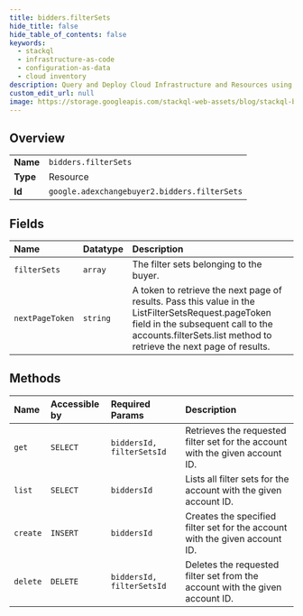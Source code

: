 ```yaml
---
title: bidders.filterSets
hide_title: false
hide_table_of_contents: false
keywords:
  - stackql
  - infrastructure-as-code
  - configuration-as-data
  - cloud inventory
description: Query and Deploy Cloud Infrastructure and Resources using SQL
custom_edit_url: null
image: https://storage.googleapis.com/stackql-web-assets/blog/stackql-blog-post-featured-image.png
---
```

  
    

## Overview
<table><tbody>
<tr><td><b>Name</b></td><td><code>bidders.filterSets</code></td></tr>
<tr><td><b>Type</b></td><td>Resource</td></tr>
<tr><td><b>Id</b></td><td><code>google.adexchangebuyer2.bidders.filterSets</code></td></tr>
</tbody></table>

## Fields
| Name | Datatype | Description |
|:-----|:---------|:------------|
| `filterSets` | `array` | The filter sets belonging to the buyer. |
| `nextPageToken` | `string` | A token to retrieve the next page of results. Pass this value in the ListFilterSetsRequest.pageToken field in the subsequent call to the accounts.filterSets.list method to retrieve the next page of results. |
## Methods
| Name | Accessible by | Required Params | Description |
|:-----|:--------------|:----------------|:------------|
| `get` | `SELECT` | `biddersId, filterSetsId` | Retrieves the requested filter set for the account with the given account ID. |
| `list` | `SELECT` | `biddersId` | Lists all filter sets for the account with the given account ID. |
| `create` | `INSERT` | `biddersId` | Creates the specified filter set for the account with the given account ID. |
| `delete` | `DELETE` | `biddersId, filterSetsId` | Deletes the requested filter set from the account with the given account ID. |
